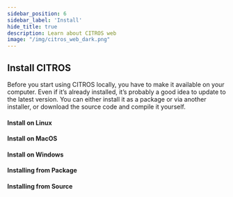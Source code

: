 ```yaml
---
sidebar_position: 6
sidebar_label: 'Install'
hide_title: true
description: Learn about CITROS web
image: "/img/citros_web_dark.png"
---
```


## Install CITROS

Before you start using CITROS locally, you have to make it available on your computer. 
Even if it’s already installed, it’s probably a good idea to update to the latest version. 
You can either install it as a package or via another installer, or download the source code and compile it yourself.

#### Install on Linux
#### Install on MacOS
#### Install on Windows
#### Installing from Package
#### Installing from Source
